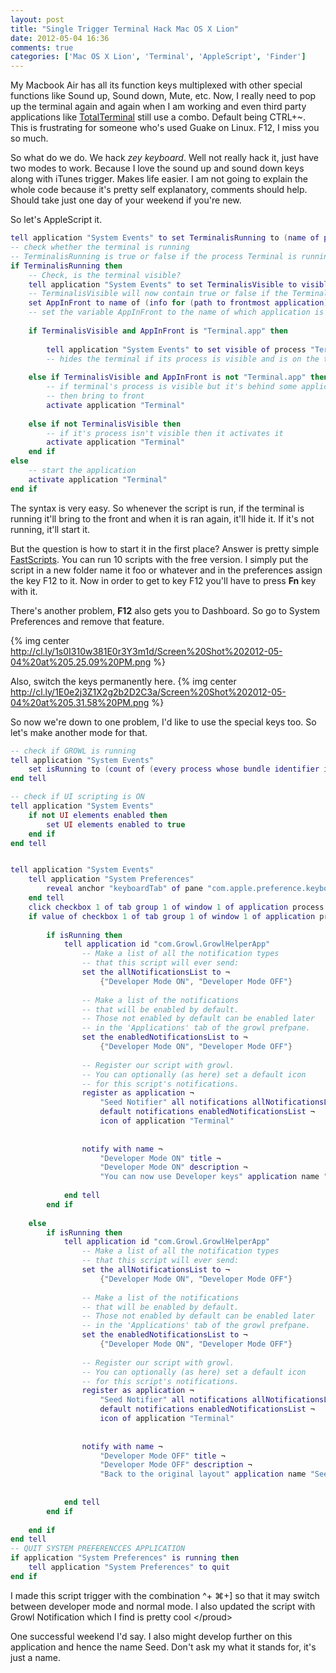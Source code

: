 ```yaml
---
layout: post
title: "Single Trigger Terminal Hack Mac OS X Lion"
date: 2012-05-04 16:36
comments: true
categories: ['Mac OS X Lion', 'Terminal', 'AppleScript', 'Finder']
---
```


My Macbook Air has all its function keys multiplexed with other special functions like Sound up, Sound down, Mute, etc. Now, I really need to pop up the terminal again and again when I am working and even third party applications like [TotalTerminal](http://totalterminal.binaryage.com/) still use a combo. Default being CTRL+~. This is frustrating for someone who's used Guake on Linux. F12, I miss you so much.

So what do we do. We hack _zey keyboard_. Well not really hack it, just have two modes to work. Because I love the sound up and sound down keys along with iTunes trigger. Makes life easier. I am not going to explain the whole code because it's pretty self explanatory, comments should help. Should take just one day of your weekend if you're new.

So let's AppleScript it.
```lua Terminal.script
tell application "System Events" to set TerminalisRunning to (name of processes) contains "Terminal"
-- check whether the terminal is running
-- TerminalisRunning is true or false if the process Terminal is running
if TerminalisRunning then
	-- Check, is the terminal visible?
	tell application "System Events" to set TerminalisVisible to visible of process "Terminal"
	-- TerminalisVisible will now contain true or false if the Terminal is visible or not respectively
	set AppInFront to name of (info for (path to frontmost application))
	-- set the variable AppInFront to the name of which application is in the front
	
	if TerminalisVisible and AppInFront is "Terminal.app" then
		
		tell application "System Events" to set visible of process "Terminal" to false
		-- hides the terminal if its process is visible and is on the top
		
	else if TerminalisVisible and AppInFront is not "Terminal.app" then
		-- if terminal's process is visible but it's behind some application
		-- then bring to front
		activate application "Terminal"
		
	else if not TerminalisVisible then
		-- if it's process isn't visible then it activates it
		activate application "Terminal"
	end if
else
	-- start the application
	activate application "Terminal"
end if
```

The syntax is very easy. So whenever the script is run, if the terminal is running it'll bring to the front and when it is ran again, it'll hide it. If it's not running, it'll start it.

But the question is how to start it in the first place? Answer is pretty simple [FastScripts](http://www.red-sweater.com/fastscripts/). You can run 10 scripts with the free version. I simply put the script in a new folder name it foo or whatever and in the preferences assign the key F12 to it. Now in order to get to key F12 you'll have to press __Fn__ key with it.

There's another problem, __F12__ also gets you to Dashboard. So go to System Preferences and remove that feature.
 
{% img center http://cl.ly/1s0I310w381E0r3Y3m1d/Screen%20Shot%202012-05-04%20at%205.25.09%20PM.png %}

Also, switch the keys permanently here.
{% img center http://cl.ly/1E0e2j3Z1X2g2b2D2C3a/Screen%20Shot%202012-05-04%20at%205.31.58%20PM.png %}

So now we're down to one problem, I'd like to use the special keys too. So let's make another mode for that.

```lua DeveloperMode.script
-- check if GROWL is running
tell application "System Events"
	set isRunning to (count of (every process whose bundle identifier is "com.Growl.GrowlHelperApp")) > 0
end tell

-- check if UI scripting is ON
tell application "System Events"
	if not UI elements enabled then
		set UI elements enabled to true
	end if
end tell


tell application "System Events"
	tell application "System Preferences"
		reveal anchor "keyboardTab" of pane "com.apple.preference.keyboard"
	end tell
	click checkbox 1 of tab group 1 of window 1 of application process "System Preferences"
	if value of checkbox 1 of tab group 1 of window 1 of application process "System Preferences" is 1 then
		
		if isRunning then
			tell application id "com.Growl.GrowlHelperApp"
				-- Make a list of all the notification types 
				-- that this script will ever send:
				set the allNotificationsList to ¬
					{"Developer Mode ON", "Developer Mode OFF"}
				
				-- Make a list of the notifications 
				-- that will be enabled by default.      
				-- Those not enabled by default can be enabled later 
				-- in the 'Applications' tab of the growl prefpane.
				set the enabledNotificationsList to ¬
					{"Developer Mode ON", "Developer Mode OFF"}
				
				-- Register our script with growl.
				-- You can optionally (as here) set a default icon 
				-- for this script's notifications.
				register as application ¬
					"Seed Notifier" all notifications allNotificationsList ¬
					default notifications enabledNotificationsList ¬
					icon of application "Terminal"
				
				
				notify with name ¬
					"Developer Mode ON" title ¬
					"Developer Mode ON" description ¬
					"You can now use Developer keys" application name "Seed Notifier"
				
			end tell
		end if
		
	else
		if isRunning then
			tell application id "com.Growl.GrowlHelperApp"
				-- Make a list of all the notification types 
				-- that this script will ever send:
				set the allNotificationsList to ¬
					{"Developer Mode ON", "Developer Mode OFF"}
				
				-- Make a list of the notifications 
				-- that will be enabled by default.      
				-- Those not enabled by default can be enabled later 
				-- in the 'Applications' tab of the growl prefpane.
				set the enabledNotificationsList to ¬
					{"Developer Mode ON", "Developer Mode OFF"}
				
				-- Register our script with growl.
				-- You can optionally (as here) set a default icon 
				-- for this script's notifications.
				register as application ¬
					"Seed Notifier" all notifications allNotificationsList ¬
					default notifications enabledNotificationsList ¬
					icon of application "Terminal"
				
				
				notify with name ¬
					"Developer Mode OFF" title ¬
					"Developer Mode OFF" description ¬
					"Back to the original layout" application name "Seed Notifier"
				
				
			end tell
		end if		
		
	end if
end tell
-- QUIT SYSTEM PREFERENCCES APPLICATION
if application "System Preferences" is running then
	tell application "System Preferences" to quit
end if
```

I made this script trigger with the combination ^+ ⌘+] so that it may switch between developer mode and normal mode. I also updated the script with Growl Notification which I find is pretty cool &lt;/proud&gt;

One successful weekend I'd say. I also might develop further on this application and hence the name Seed. Don't ask my what it stands for, it's just a name.